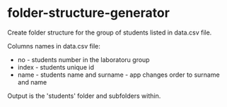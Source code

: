 # folder-structure-generator

Create folder structure for the group of students listed in data.csv file.

Columns names in data.csv file:

-   no - students number in the laboratoru group
-   index - students unique id
-   name - students name and surname - app changes order to surname and name

Output is the 'students' folder and subfolders within.

